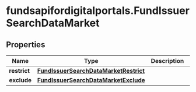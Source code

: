 # fundsapifordigitalportals.FundIssuerSearchDataMarket

## Properties

Name | Type | Description | Notes
------------ | ------------- | ------------- | -------------
**restrict** | [**FundIssuerSearchDataMarketRestrict**](FundIssuerSearchDataMarketRestrict.md) |  | [optional] 
**exclude** | [**FundIssuerSearchDataMarketExclude**](FundIssuerSearchDataMarketExclude.md) |  | [optional] 


